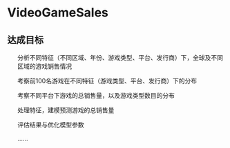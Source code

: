 # VideoGameSales
## 达成目标
<ul>分析不同特征（不同区域、年份、游戏类型、平台、发行商）下，全球及不同区域的游戏销售情况</ul>
<ul>考察前100名游戏在不同特征（游戏类型、平台、发行商）下的分布</ul>
<ul>考察不同平台下游戏的总销售量，以及游戏类型数目的分布</ul>
<ul>处理特征，建模预测游戏的总销售量</ul>
<ul>评估结果与优化模型参数</ul>
<ul>……</ul>
